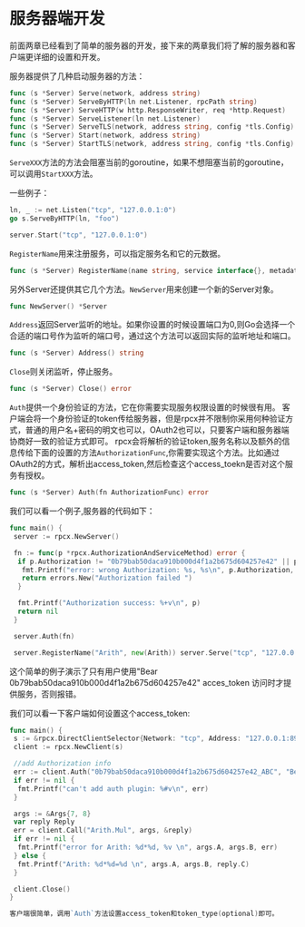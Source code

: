 # 服务器端开发

前面两章已经看到了简单的服务器的开发，接下来的两章我们将了解的服务器和客户端更详细的设置和开发。

服务器提供了几种启动服务器的方法：

```go 
func (s *Server) Serve(network, address string)
func (s *Server) ServeByHTTP(ln net.Listener, rpcPath string)
func (s *Server) ServeHTTP(w http.ResponseWriter, req *http.Request)
func (s *Server) ServeListener(ln net.Listener)
func (s *Server) ServeTLS(network, address string, config *tls.Config)
func (s *Server) Start(network, address string)
func (s *Server) StartTLS(network, address string, config *tls.Config)
```

`ServeXXX`方法的方法会阻塞当前的goroutine，如果不想阻塞当前的goroutine，可以调用`StartXXX`方法。

一些例子：
```go
ln, _ := net.Listen("tcp", "127.0.0.1:0")
go s.ServeByHTTP(ln, "foo")
```

```go
server.Start("tcp", "127.0.0.1:0")
```

`RegisterName`用来注册服务，可以指定服务名和它的元数据。
```go
func (s *Server) RegisterName(name string, service interface{}, metadata ...string) 
```

另外Server还提供其它几个方法。`NewServer`用来创建一个新的Server对象。
```go
func NewServer() *Server
```

`Address`返回Server监听的地址。如果你设置的时候设置端口为0,则Go会选择一个合适的端口号作为监听的端口号，通过这个方法可以返回实际的监听地址和端口。
```go
func (s *Server) Address() string
```

`Close`则关闭监听，停止服务。
```go
func (s *Server) Close() error
```

`Auth`提供一个身份验证的方法，它在你需要实现服务权限设置的时候很有用。
客户端会将一个身份验证的token传给服务器，但是rpcx并不限制你采用何种验证方式，普通的用户名+密码的明文也可以，OAuth2也可以，只要客户端和服务器端协商好一致的验证方式即可。
rpcx会将解析的验证token,服务名称以及额外的信息传给下面的设置的方法`AuthorizationFunc`,你需要实现这个方法。比如通过OAuth2的方式，解析出access_token,然后检查这个access_toekn是否对这个服务有授权。
```go
func (s *Server) Auth(fn AuthorizationFunc) error
```

我们可以看一个例子,服务器的代码如下：
```go 
func main() {
 server := rpcx.NewServer()

 fn := func(p *rpcx.AuthorizationAndServiceMethod) error {
  if p.Authorization != "0b79bab50daca910b000d4f1a2b675d604257e42" || p.Tag != "Bearer" {
   fmt.Printf("error: wrong Authorization: %s, %s\n", p.Authorization, p.Tag)
   return errors.New("Authorization failed ")
  }

  fmt.Printf("Authorization success: %+v\n", p)
  return nil
 }

 server.Auth(fn)

 server.RegisterName("Arith", new(Arith)) server.Serve("tcp", "127.0.0.1:8972")}
```
这个简单的例子演示了只有用户使用"Bear 0b79bab50daca910b000d4f1a2b675d604257e42" acces_token 访问时才提供服务，否则报错。

我们可以看一下客户端如何设置这个access_token:
```go 
func main() {
 s := &rpcx.DirectClientSelector{Network: "tcp", Address: "127.0.0.1:8972", DialTimeout: 10 * time.Second}
 client := rpcx.NewClient(s)

 //add Authorization info
 err := client.Auth("0b79bab50daca910b000d4f1a2b675d604257e42_ABC", "Bearer")
 if err != nil {
  fmt.Printf("can't add auth plugin: %#v\n", err)
 }

 args := &Args{7, 8}
 var reply Reply
 err = client.Call("Arith.Mul", args, &reply)
 if err != nil {
  fmt.Printf("error for Arith: %d*%d, %v \n", args.A, args.B, err) 
 } else {
  fmt.Printf("Arith: %d*%d=%d \n", args.A, args.B, reply.C)
 }

 client.Close()
}

客户端很简单，调用`Auth`方法设置access_token和token_type(optional)即可。
```






